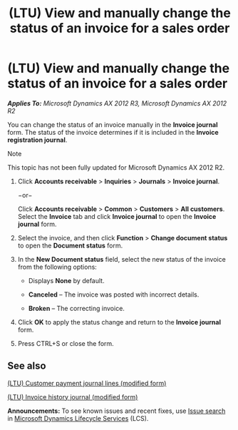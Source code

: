 ﻿---
title: (LTU) View and manually change the status of an invoice for a sales order
TOCTitle: (LTU) View and manually change the status of an invoice for a sales order
ms:assetid: 3400759a-d223-4032-897c-fd32e093ab78
ms:mtpsurl: https://technet.microsoft.com/en-us/library/JJ665055(v=AX.60)
ms:contentKeyID: 49386638
ms.date: 04/18/2014
mtps_version: v=AX.60
---

# (LTU) View and manually change the status of an invoice for a sales order 


_**Applies To:** Microsoft Dynamics AX 2012 R3, Microsoft Dynamics AX 2012 R2_

You can change the status of an invoice manually in the **Invoice journal** form. The status of the invoice determines if it is included in the **Invoice registration journal**.


> [!NOTE]
> <P>This topic has not been fully updated for Microsoft Dynamics AX 2012 R2.</P>



1.  Click **Accounts receivable** \> **Inquiries** \> **Journals** \> **Invoice journal**.
    
    −or−
    
    Click **Accounts receivable** \> **Common** \> **Customers** \> **All customers**. Select the **Invoice** tab and click **Invoice journal** to open the **Invoice journal** form.

2.  Select the invoice, and then click **Function** \> **Change document status** to open the **Document status** form.

3.  In the **New Document status** field, select the new status of the invoice from the following options:
    
      - Displays **None** by default.
    
      - **Canceled** – The invoice was posted with incorrect details.
    
      - **Broken** – The correcting invoice.

4.  Click **OK** to apply the status change and return to the **Invoice journal** form.

5.  Press CTRL+S or close the form.

## See also

[(LTU) Customer payment journal lines (modified form)](https://technet.microsoft.com/en-us/library/jj665039\(v=ax.60\))

[(LTU) Invoice history journal (modified form)](https://technet.microsoft.com/en-us/library/jj665178\(v=ax.60\))

  
**Announcements:** To see known issues and recent fixes, use [Issue search](http://go.microsoft.com/fwlink/?linkid=389258) in [Microsoft Dynamics Lifecycle Services](http://go.microsoft.com/fwlink/?linkid=306505) (LCS).

